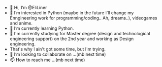 - 👋 Hi, I’m @EliLiner
- 👀 I’m interested in Python (maybe in the future I'll change my Enngineering work for programming/coding.. Ah, dreams..), videogames and anime.
- 🌱 I’m currently learning Python.
- 📕 I'm currently studying for Master degree (design and technological engineering support) on the 2nd year and working as Design engineering.
- That's why I ain't got some time, but I'm trying.
- 💞️ I’m looking to collaborate on ...(mb next time)
- 📫 How to reach me ...(mb next time)
<!---- 👅 Know English and Vím češtinu --->

<!---
EliLiner/EliLiner is a ✨ special ✨ repository because its `README.md` (this file) appears on your GitHub profile.
You can click the Preview link to take a look at your changes.
--->
